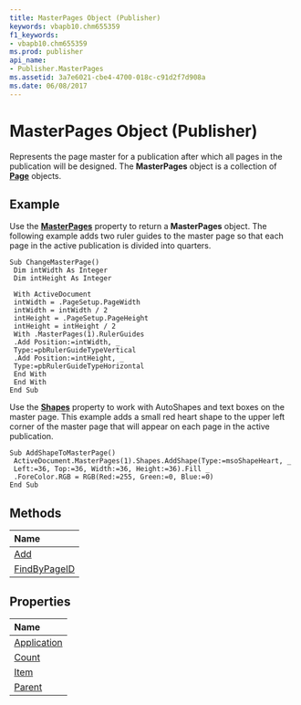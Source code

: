 ```yaml
---
title: MasterPages Object (Publisher)
keywords: vbapb10.chm655359
f1_keywords:
- vbapb10.chm655359
ms.prod: publisher
api_name:
- Publisher.MasterPages
ms.assetid: 3a7e6021-cbe4-4700-018c-c91d2f7d908a
ms.date: 06/08/2017
---
```



# MasterPages Object (Publisher)

Represents the page master for a publication after which all pages in the publication will be designed. The **MasterPages** object is a collection of **[Page](page-object-publisher.md)** objects.
 


## Example

Use the **[MasterPages](document-masterpages-property-publisher.md)** property to return a **MasterPages** object. The following example adds two ruler guides to the master page so that each page in the active publication is divided into quarters.
 

 

```
Sub ChangeMasterPage() 
 Dim intWidth As Integer 
 Dim intHeight As Integer 
 
 With ActiveDocument 
 intWidth = .PageSetup.PageWidth 
 intWidth = intWidth / 2 
 intHeight = .PageSetup.PageHeight 
 intHeight = intHeight / 2 
 With .MasterPages(1).RulerGuides 
 .Add Position:=intWidth, _ 
 Type:=pbRulerGuideTypeVertical 
 .Add Position:=intHeight, _ 
 Type:=pbRulerGuideTypeHorizontal 
 End With 
 End With 
End Sub
```

Use the **[Shapes](page-shapes-property-publisher.md)** property to work with AutoShapes and text boxes on the master page. This example adds a small red heart shape to the upper left corner of the master page that will appear on each page in the active publication.
 

 



```
Sub AddShapeToMasterPage() 
 ActiveDocument.MasterPages(1).Shapes.AddShape(Type:=msoShapeHeart, _ 
 Left:=36, Top:=36, Width:=36, Height:=36).Fill _ 
 .ForeColor.RGB = RGB(Red:=255, Green:=0, Blue:=0) 
End Sub
```


## Methods



|**Name**|
|:-----|
|[Add](masterpages-add-method-publisher.md)|
|[FindByPageID](masterpages-findbypageid-method-publisher.md)|

## Properties



|**Name**|
|:-----|
|[Application](masterpages-application-property-publisher.md)|
|[Count](masterpages-count-property-publisher.md)|
|[Item](masterpages-item-property-publisher.md)|
|[Parent](masterpages-parent-property-publisher.md)|

